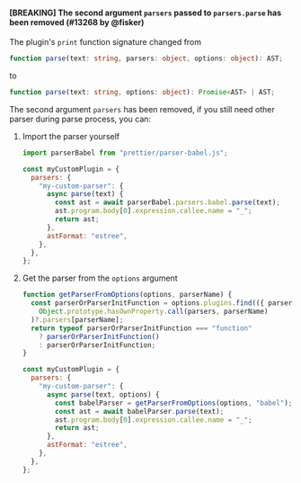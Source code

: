 #### [BREAKING] The second argument `parsers` passed to `parsers.parse` has been removed (#13268 by @fisker)

The plugin's `print` function signature changed from

```ts
function parse(text: string, parsers: object, options: object): AST;
```

to

```ts
function parse(text: string, options: object): Promise<AST> | AST;
```

The second argument `parsers` has been removed, if you still need other parser during parse process, you can:

1. Import the parser yourself

   ```js
   import parserBabel from "prettier/parser-babel.js";

   const myCustomPlugin = {
     parsers: {
       "my-custom-parser": {
         async parse(text) {
           const ast = await parserBabel.parsers.babel.parse(text);
           ast.program.body[0].expression.callee.name = "_";
           return ast;
         },
         astFormat: "estree",
       },
     },
   };
   ```

1. Get the parser from the `options` argument

   ```js
   function getParserFromOptions(options, parserName) {
     const parserOrParserInitFunction = options.plugins.find(({ parsers }) =>
       Object.prototype.hasOwnProperty.call(parsers, parserName)
     )?.parsers[parserName];
     return typeof parserOrParserInitFunction === "function"
       ? parserOrParserInitFunction()
       : parserOrParserInitFunction;
   }

   const myCustomPlugin = {
     parsers: {
       "my-custom-parser": {
         async parse(text, options) {
           const babelParser = getParserFromOptions(options, "babel");
           const ast = await babelParser.parse(text);
           ast.program.body[0].expression.callee.name = "_";
           return ast;
         },
         astFormat: "estree",
       },
     },
   };
   ```
